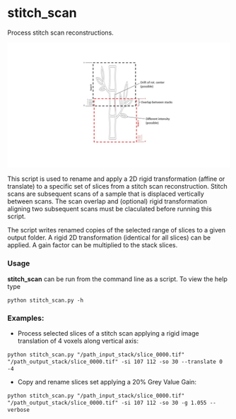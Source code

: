 # stitch_scan
Process stitch scan reconstructions.

![](stitch_scan_diagram.jpg)

This script is used to rename and apply a 2D rigid transformation (affine or translate) to a specific set of slices
from a stitch scan reconstruction. Stitch scans are subsequent scans of a sample that is displaced vertically between scans.
The scan overlap and (optional) rigid transformation aligning two subsequent scans must be claculated before running this script.

The script writes renamed copies of the selected range of slices to a given output folder.
A rigid 2D transformation (identical for all slices) can be applied.
A gain factor can be multiplied to the stack slices.

### Usage
**stitch_scan** can be run from the command line as a script. To view the help type
```commandline
python stitch_scan.py -h
```

### Examples:
* Process selected slices of a stitch scan applying a rigid image translation of 4 voxels along vertical axis:
```commandline
python stitch_scan.py "/path_input_stack/slice_0000.tif" "/path_output_stack/slice_0000.tif" -si 107 112 -so 30 --translate 0 -4
```
    
* Copy and rename slices set applying a 20% Grey Value Gain:
```commandline
python stitch_scan.py "/path_input_stack/slice_0000.tif" "/path_output_stack/slice_0000.tif" -si 107 112 -so 30 -g 1.055 --verbose
```
